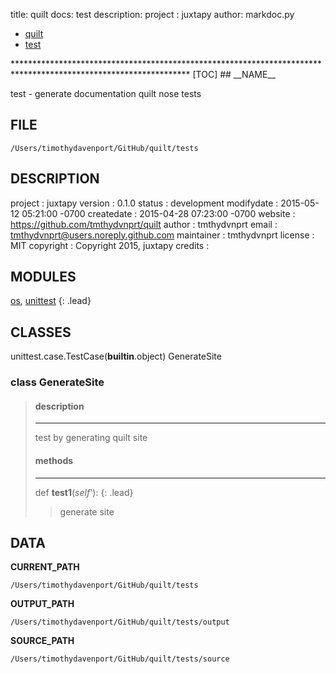 title: quilt docs: test
description: project    : juxtapy
author: markdoc.py

<ul class="breadcrumb">
<li><a href="index.html">quilt</a></li>
<li><a href="test.html">test</a></li>
</ul>
****************************************************************************************************************
[TOC]
## __NAME__

test - generate documentation quilt nose tests

## __FILE__

`/Users/timothydavenport/GitHub/quilt/tests`

## __DESCRIPTION__

project    : juxtapy
version    : 0.1.0
status     : development
modifydate : 2015-05-12 05:21:00 -0700
createdate : 2015-04-28 07:23:00 -0700
website    : https://github.com/tmthydvnprt/quilt
author     : tmthydvnprt
email      : tmthydvnprt@users.noreply.github.com
maintainer : tmthydvnprt
license    : MIT
copyright  : Copyright 2015, juxtapy
credits    :

## __MODULES__

[os](https://www.google.com/#q=python+os), [unittest](https://www.google.com/#q=python+unittest)
{: .lead}

## __CLASSES__

unittest.case.TestCase(__builtin__.object)
    GenerateSite

### class __GenerateSite__
> #### description
> ****************
> test by generating quilt site
> 
> 
> #### methods
> ****************
> def __test1__(_self_'):
> {: .lead}
> > generate site
>

## __DATA__

__CURRENT\_PATH__
```
/Users/timothydavenport/GitHub/quilt/tests
```

__OUTPUT\_PATH__
```
/Users/timothydavenport/GitHub/quilt/tests/output
```

__SOURCE\_PATH__
```
/Users/timothydavenport/GitHub/quilt/tests/source
```

